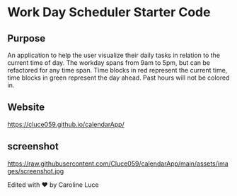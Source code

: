 # Work Day Scheduler Starter Code

## Purpose
An application to help the user visualize their daily tasks in relation to the current time of day.
The workday spans from 9am to 5pm, but can be refactored for any time span.
Time blocks in red represent the current time,
time blocks in green represent the day ahead. Past hours will not be colored in.

## Website
https://cluce059.github.io/calendarApp/

## screenshot

https://raw.githubusercontent.com/Cluce059/calendarApp/main/assets/images/screenshot.jpg

Edited with ❤️ by Caroline Luce